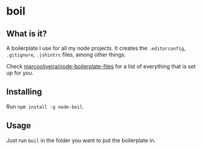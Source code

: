 # boil

## What is it?

A boilerplate I use for all my node projects. It creates the `.editorconfig`, `.gitignore`, `.jshintrc` files, among other things.

Check [marcooliveira/node-boilerplate-files](https://github.com/marcooliveira/node-boilerplate-files) for a list of everything that is set up for you.

## Installing

Run `npm install -g node-boil`.

## Usage

Just run `boil` in the folder you want to put the boilerplate in.
